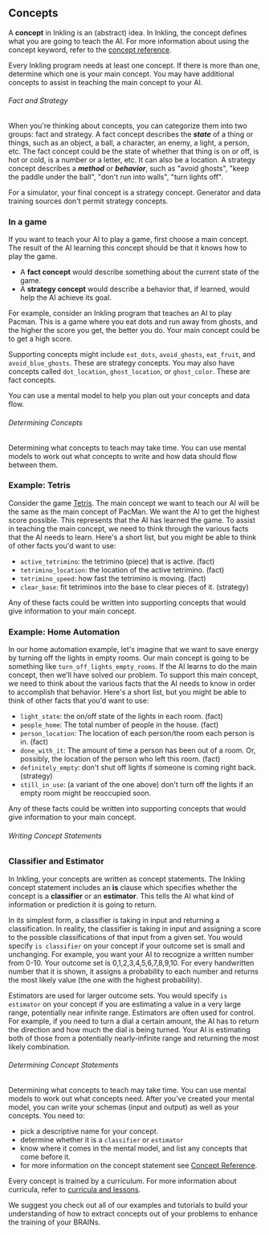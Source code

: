 ## Concepts

A **concept** in Inkling is an (abstract) idea. In Inkling, the concept defines what you are going to teach the AI. For more information about using the concept keyword, refer to the [concept reference][1].

Every Inkling program needs at least one concept. If there is more than one, determine which one is your main concept. You may have additional concepts to assist in teaching the main concept to your AI.

###### Fact and Strategy

When you're thinking about concepts, you can categorize them into two groups: fact and strategy. A fact concept describes the _**state**_ of a thing or things, such as an object, a ball, a character, an enemy, a light, a person, etc. The fact concept could be the state of whether that thing is on or off, is hot or cold, is a number or a letter, etc. It can also be a location. A strategy concept describes a _**method**_ or _**behavior**_, such as "avoid ghosts", "keep the paddle under the ball", "don't run into walls", "turn lights off".

For a simulator, your final concept is a strategy concept. Generator and data training sources don't permit strategy concepts.

### In a game

If you want to teach your AI to play a game, first choose a main concept. The result of the AI learning this concept should be that it knows how to play the game.

* A **fact concept** would describe something about the current state of the game.
* A **strategy concept** would describe a behavior that, if learned, would help the AI achieve its goal.

For example, consider an Inkling program that teaches an AI to play Pacman. This is a game where you eat dots and run away from ghosts, and the higher the score you get, the better you do. Your main concept could be to get a high score.

Supporting concepts might include `eat_dots`, `avoid_ghosts`, `eat_fruit`, and `avoid_blue_ghosts`. These are strategy concepts. You may also have concepts called `dot_location`, `ghost_location`, or `ghost_color`. These are fact concepts.

You can use a mental model to help you plan out your concepts and data flow.

###### Determining Concepts

Determining what concepts to teach may take time. You can use mental models to work out what concepts to write and how data should flow between them.

### Example: Tetris

Consider the game [Tetris][2]. The main concept we want to teach our AI will be the same as the main concept of PacMan. We want the AI to get the highest score possible. This represents that the AI has learned the game. To assist in teaching the main concept, we need to think through the various facts that the AI needs to learn. Here's a short list, but you might be able to think of other facts you'd want to use:

* `active_tetrimino`: the tetrimino (piece) that is active. (fact)
* `tetrimino_location`: the location of the active tetrimino. (fact)
* `tetrimino_speed`: how fast the tetrimino is moving. (fact)
* `clear_base`: fit tetriminos into the base to clear pieces of it. (strategy)

Any of these facts could be written into supporting concepts that would give information to your main concept.

### Example: Home Automation

In our home automation example, let's imagine that we want to save energy by turning off the lights in empty rooms. Our main concept is going to be something like `turn_off_lights_empty_rooms`. If the AI learns to do the main concept, then we'll have solved our problem. To support this main concept, we need to think about the various facts that the AI needs to know in order to accomplish that behavior. Here's a short list, but you might be able to think of other facts that you'd want to use:

* `light_state`: the on/off state of the lights in each room. (fact)
* `people_home`: The total number of people in the house. (fact)
* `person_location`: The location of each person/the room each person is in. (fact)
* `done_with_it`: The amount of time a person has been out of a room. Or, possibly, the location of the person who left this room. (fact)
* `definitely_empty`: don't shut off lights if someone is coming right back. (strategy)
* `still_in_use`: (a variant of the one above) don't turn off the lights if an empty room might be reoccupied soon.

Any of these facts could be written into supporting concepts that would give information to your main concept.

###### Writing Concept Statements

### Classifier and Estimator

In Inkling, your concepts are written as concept statements. The Inkling concept statement includes an **is** clause which specifies whether the concept is a **classifier** or an **estimator**. This tells the AI what kind of information or prediction it is going to return.

In its simplest form, a classifier is taking in input and returning a classification. In reality, the classifier is taking in input and assigning a score to the possible classifications of that input from a given set. You would specify `is classifier` on your concept if your outcome set is small and unchanging. For example, you want your AI to recognize a written number from 0-10. Your outcome set is 0,1,2,3,4,5,6,7,8,9,10. For every handwritten number that it is shown, it assigns a probability to each number and returns the most likely value (the one with the highest probability).

Estimators are used for larger outcome sets.  You would specify `is estimator` on your concept if you are estimating a value in a very large range, potentially near infinite range. Estimators are often used for control. For example, if you need to turn a dial a certain amount, the AI has to return the direction and how much the dial is being turned. Your AI is estimating both of those from a potentially nearly-infinite range and returning the most likely combination.

###### Determining Concept Statements

Determining what concepts to teach may take time. You can use mental models to work out what concepts need.  After you've created your mental model, you can write your schemas (input and output) as well as your concepts. You need to:

* pick a descriptive name for your concept.
* determine whether it is a `classifier` or `estimator`
* know where it comes in the mental model, and list any concepts that come before it.
* for more information on the concept statement see [Concept Reference][4].

Every concept is trained by a curriculum. For more information about curricula, refer to [curricula and lessons][3].

We suggest you check out all of our examples and tutorials to build your understanding of how to extract concepts out of your problems to enhance the training of your BRAINs.

[1]: #concept-reference
[2]: https://en.wikipedia.org/wiki/Tetris
[3]: #curricula-and-lessons
[4]: #concept-reference
